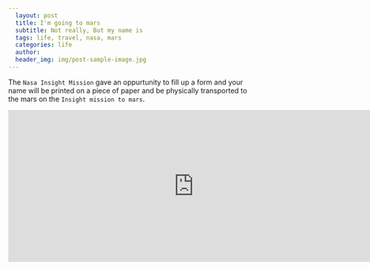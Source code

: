 ```yaml
---
  layout: post
  title: I'm going to mars
  subtitle: Not really, But my name is
  tags: life, travel, nasa, mars
  categories: life
  author: 
  header_img: img/post-sample-image.jpg
---
```


The `Nasa Insight Mission` gave an oppurtunity to fill up a form and your name will be printed on a piece of paper and be physically transported to the mars on the `Insight mission to mars`.

<iframe src="https://mars.jpl.nasa.gov/participate/send-your-name/insight/?action=getcert&e=1&pid=3&cn=71002470150&" width="750" height="307" scrolling="no" frameborder="0"></iframe>
            